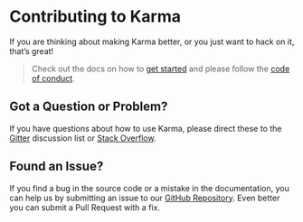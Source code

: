 # Contributing to Karma
If you are thinking about making Karma better, or you just want to hack on it, that’s great!

> Check out the docs on how to [get started][docs_contributing] and please follow
> the [code of conduct](CODE_OF_CONDUCT.md).


## Got a Question or Problem?

If you have questions about how to use Karma, please direct these to the [Gitter][gitter]
discussion list or [Stack Overflow][stackoverflow].

## Found an Issue?
If you find a bug in the source code or a mistake in the documentation, you can help us by
submitting an issue to our [GitHub Repository][github_newissue]. Even better you can submit a Pull Request
with a fix.

[docs_contributing]: http://karma-runner.github.io/0.13/dev/contributing.html
[gitter]: https://gitter.im/karma-runner/karma
[stackoverflow]: http://stackoverflow.com/questions/tagged/karma-runner
[github_newissue]: https://github.com/karma-runner/karma/issues/new
